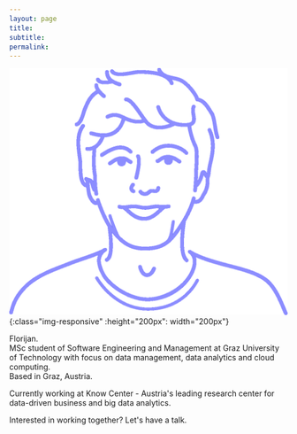```yaml
---
layout: page
title: 
subtitle:  
permalink:
---
```


![avatar-florijan](/assets/images/florijan.png){:class="img-responsive" :height="200px": width="200px"}

Florijan. <br/>
MSc student of Software Engineering and Management at Graz University of Technology with focus on data management, data analytics and cloud computing. <br/>
Based in Graz, Austria.

Currently working at Know Center - Austria's leading research center for data-driven business and big data analytics. <br/>
 
<!--<b>Welcome to my personal page!</b>--> 

Interested in working together?
Let's have a talk.



